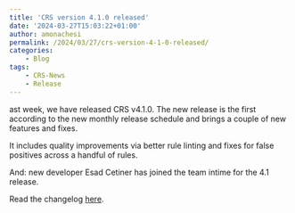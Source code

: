 ```yaml
---
title: 'CRS version 4.1.0 released'
date: '2024-03-27T15:03:22+01:00'
author: amonachesi
permalink: /2024/03/27/crs-version-4-1-0-released/
categories:
    - Blog
tags:
    - CRS-News
    - Release
---
```


ast week, we have released CRS v4.1.0. The new release is the first according to the new monthly release schedule and brings a couple of new features and fixes.

It includes quality improvements via better rule linting and fixes for false positives across a handful of rules.

And: new developer Esad Cetiner has joined the team intime for the 4.1 release.

Read the changelog [here](https://github.com/coreruleset/coreruleset/releases/tag/v4.1.0).